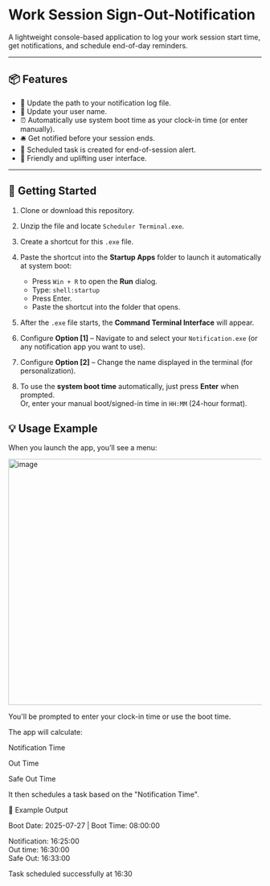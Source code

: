 # Work Session Sign-Out-Notification

A lightweight console-based application to log your work session start time, get notifications, and schedule end-of-day reminders.

---

## 📦 Features

- 📝 Update the path to your notification log file.
- 👤 Update your user name.
- ⏰ Automatically use system boot time as your clock-in time (or enter manually).
- 🛎️ Get notified before your session ends.
- 🧠 Scheduled task is created for end-of-session alert.
- 💖 Friendly and uplifting user interface.

---

## 🚀 Getting Started

1. Clone or download this repository.
2. Unzip the file and locate `Scheduler Terminal.exe`.
3. Create a shortcut for this `.exe` file.
4. Paste the shortcut into the **Startup Apps** folder to launch it automatically at system boot:

   - Press `Win + R` to open the **Run** dialog.
   - Type: `shell:startup`
   - Press Enter.
   - Paste the shortcut into the folder that opens.

5. After the `.exe` file starts, the **Command Terminal Interface** will appear.
6. Configure **Option [1]** – Navigate to and select your `Notification.exe` (or any notification app you want to use).
7. Configure **Option [2]** – Change the name displayed in the terminal (for personalization).
8. To use the **system boot time** automatically, just press **Enter** when prompted.  
   Or, enter your manual boot/signed-in time in `HH:MM` (24-hour format).


## 💡 Usage Example

When you launch the app, you’ll see a menu:

<img width="851" height="490" alt="image" src="https://github.com/user-attachments/assets/0aa3d05e-44a1-41d1-abe2-c6d889e4d7c7" />

You'll be prompted to enter your clock-in time or use the boot time.

The app will calculate:

Notification Time

Out Time

Safe Out Time

It then schedules a task based on the "Notification Time".

📅 Example Output

Boot Date: 2025-07-27 | Boot Time: 08:00:00

Notification: 16:25:00  
Out time:      16:30:00  
Safe Out:      16:33:00  

Task scheduled successfully at 16:30
